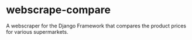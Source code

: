 # webscrape-compare
A webscraper for the Django Framework that compares the product prices for various supermarkets.
